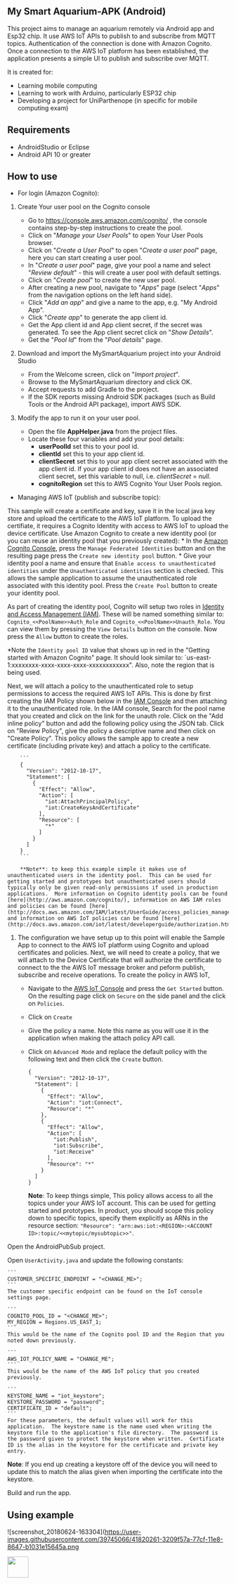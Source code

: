 ## My Smart Aquarium-APK (Android)

This project aims to manage an aquarium remotely via Android app and Esp32 chip.
It use AWS IoT APIs to publish to and subscribe from MQTT topics. Authentication of the connection is done with Amazon Cognito. Once a connection to the AWS IoT platform has been established, the application presents a simple UI to publish and subscribe over MQTT.

It is created for:

  - Learning mobile computing
  - Learning to work with Arduino, particularly ESP32 chip
  - Developing a project for UniParthenope (in specific for mobile computing exam)
  
## Requirements

* AndroidStudio or Eclipse
* Android API 10 or greater

## How to use

* For login (Amazon Cognito):

1. Create Your user pool on the Cognito console
   - Go to https://console.aws.amazon.com/cognito/ , the console contains step-by-step instructions to create the pool.
   - Click on "_Manage your User Pools_" to open Your User Pools browser.
   - Click on "_Create a User Pool_" to open "_Create a user pool_" page, here you can start creating a user pool.
   - In "_Create a user pool_" page, give your pool a name and select "_Review default_" - this will create a user pool with default settings.
   - Click on "_Create pool_" to create the new user pool.
   - After creating a new pool, navigate to "_Apps_" page (select "_Apps_" from the navigation options on the left hand side).
   - Click "_Add an app_" and give a name to the app, e.g. "My Android App".
   - Click "_Create app_" to generate the app client id.
   - Get the App client id and App client secret, if the secret was generated. To see the App client secret click on "_Show Details_".
   - Get the "_Pool Id_" from the "_Pool details_" page.

2. Download and import the MySmartAquarium project into your Android Studio
   - From the Welcome screen, click on "_Import project_".
   - Browse to the MySmartAquarium directory and click OK.
   - Accept requests to add Gradle to the project.
   - If the SDK reports missing Android SDK packages (such as Build Tools or the Android API package), import AWS SDK.
      
3. Modify the app to run it on your user pool.
   - Open the file __AppHelper.java__ from the project files.
   - Locate these four variables and add your pool details: 
      * __userPoolId__ set this to your pool id.
      * __clientId__ set this to your app client id.
      * __clientSecret__ set this to your app client secret associated with the app client id. If your app client id does not have an associated client secret, set this variable to null, i.e. _clientSecret_ = _null_.
      * __cognitoRegion__ set this to AWS Cognito Your User Pools region.




* Managing AWS IoT (publish and subscribe topic):

This sample will create a certificate and key, save it in the local java key store and upload the certificate to the AWS IoT platform.  To upload the certifiate, it requires a Cognito Identity with access to AWS IoT to upload the device certificate. Use Amazon Cognito to create a new identity pool (or you can reuse an identity pool that you previously created):
	*  In the [Amazon Cognito Console](https://console.aws.amazon.com/cognito/), press the `Manage Federated Identities` button and on the resulting page press the `Create new identity pool` button.
	*  Give your identity pool a name and ensure that `Enable access to unauthenticated identities` under the `Unauthenticated identities` section is checked.  This allows the sample application to assume the unauthenticated role associated with this identity pool.  Press the `Create Pool` button to create your identity pool.


As part of creating the identity pool, Cognito will setup two roles in [Identity and Access Management (IAM)](https://console.aws.amazon.com/iam/home#roles).  These will be named something similar to: `Cognito_<<PoolName>>Auth_Role` and `Cognito_<<PoolName>>Unauth_Role`.  You can view them by pressing the `View Details` button on the console.  Now press the `Allow` button to create the roles.

  *Note the `Identity pool ID` value that shows up in red in the "Getting started with Amazon Cognito" page. It should look similar to: `us-east-1:xxxxxxxx-xxxx-xxxx-xxxx-xxxxxxxxxxxx". Also, note the region that is being used.
 
 Next,  we will attach a policy to the unauthenticated role to setup permissions to access the required AWS IoT APIs.  This is done by first creating the IAM Policy shown below in the [IAM Console](https://console.aws.amazon.com/iam/home#roles) and then attaching it to the unauthenticated role.  In the IAM console, Search for the pool name that you created  and click on the link for the unauth role.  Click on the "Add inline policy" button and add the following policy using the JSON tab. Click on "Review Policy", give the policy a descriptive name and then click on "Create Policy".  This policy allows the sample app to create a new certificate (including private key) and attach a policy to the certificate.

        ```
        {
          "Version": "2012-10-17",
          "Statement": [
            {
              "Effect": "Allow",
              "Action": [
                "iot:AttachPrincipalPolicy",
                "iot:CreateKeysAndCertificate"
              ],
              "Resource": [
                "*"
              ]
            }
          ]
        }
        ```

        **Note**: to keep this example simple it makes use of unauthenticated users in the identity pool.  This can be used for getting started and prototypes but unauthenticated users should typically only be given read-only permissions if used in production applications.  More information on Cognito identity pools can be found [here](http://aws.amazon.com/cognito/), information on AWS IAM roles and policies can be found [here](http://docs.aws.amazon.com/IAM/latest/UserGuide/access_policies_manage.html), and information on AWS IoT policies can be found [here](http://docs.aws.amazon.com/iot/latest/developerguide/authorization.html).

1. The configuration we have setup up to this point will enable the Sample App to connect to the AWS IoT platform using Cognito and upload certificates and policies.  Next, we will need to create a policy, that we will attach to the Device Certificate that will authorize the certificate to connect to the the AWS IoT message broker and peform publish, subscribe and receive operations. To create the policy in AWS IoT,
    *  Navigate to the [AWS IoT Console](https://console.aws.amazon.com/iot/home) and press the `Get Started` button.  On the resulting page click on `Secure` on the side panel and the click on `Policies`.
    * Click on `Create`
    * Give the policy a name.  Note this name as you will use it in the application when making the attach policy API call.
    * Click on `Advanced Mode` and replace the default policy with the following text and then click the `Create` button.

        ```
        {
          "Version": "2012-10-17",
          "Statement": [
            {
              "Effect": "Allow",
              "Action": "iot:Connect",
              "Resource": "*"
            },
            {
              "Effect": "Allow",
              "Action": [
                "iot:Publish",
                "iot:Subscribe",
                "iot:Receive"
              ],
              "Resource": "*"
            }
          ]
        }
        ```
    	**Note**: To keep things simple, This policy allows access to all the topics under your AWS IoT account. This can be used for getting started and prototypes. In product, you should scope this policy down to specific topics, specify them explicitly as ARNs in the resource section: `"Resource": "arn:aws:iot:<REGION>:<ACCOUNT ID>:topic/<<mytopic/mysubtopic>>"`.

Open the AndroidPubSub project.

Open `UserActivity.java` and update the following constants:

    ```
    CUSTOMER_SPECIFIC_ENDPOINT = "<CHANGE_ME>";
    ```
    The customer specific endpoint can be found on the IoT console settings page. 

    ```
    COGNITO_POOL_ID = "<CHANGE_ME>";
    MY_REGION = Regions.US_EAST_1;
    ```
    This would be the name of the Cognito pool ID and the Region that you noted down previously. 

    ```
    AWS_IOT_POLICY_NAME = "CHANGE_ME";
    ```
    This would be the name of the AWS IoT policy that you created previously. 

    ```
    KEYSTORE_NAME = "iot_keystore";
    KEYSTORE_PASSWORD = "password";
    CERTIFICATE_ID = "default";
    ```
    For these parameters, the default values will work for this application.  The keystore name is the name used when writing the keystore file to the application's file directory.  The password is the password given to protect the keystore when written.  Certificate ID is the alias in the keystore for the certificate and private key entry.  

   **Note**: If you end up creating a keystore off of the device you will need to update this to match the alias given when importing the certificate into the keystore.

Build and run the app.


## Using example

![screenshot_20180624-163304](https://user-images.githubusercontent.com/39745066/41820261-3209f57a-77cf-11e8-8647-b1031e15645a.png

<a href="url"><img src="![screenshot_20180624-163304](https://user-images.githubusercontent.com/39745066/41820261-3209f57a-77cf-11e8-8647-b1031e15645a.png" align="left" height="48" width="48" ></a>

